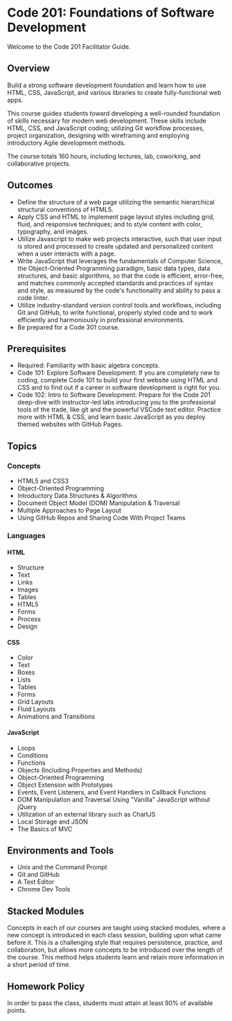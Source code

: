 # Code 201: Foundations of Software Development

Welcome to the Code 201 Facilitator Guide.

## Overview

Build a strong software development foundation and learn how to use
HTML, CSS, JavaScript, and various libraries to create fully-functional
web apps.

This course guides students toward developing a well-rounded foundation
of skills necessary for modern web development. These skills include
HTML, CSS, and JavaScript coding; utilizing Git workflow processes,
project organization, designing with wireframing and employing
introductory Agile development methods.

The course totals 160 hours, including lectures, lab, coworking, and
collaborative projects.

## Outcomes

-   Define the structure of a web page utilizing the semantic
    hierarchical structural conventions of HTML5.
-   Apply CSS and HTML to implement page layout styles including grid,
    fluid, and responsive techniques; and to style content with color,
    typography, and images.
-   Utilize Javascript to make web projects interactive, such that user
    input is stored and processed to create updated and personalized
    content when a user interacts with a page.
-   Write JavaScript that leverages the fundamentals of Computer
    Science, the Object-Oriented Programming paradigm, basic data types,
    data structures, and basic algorithms, so that the code is
    efficient, error-free, and matches commonly accepted standards and
    practices of syntax and style, as measured by the code's
    functionality and ability to pass a code linter.
-   Utilize industry-standard version control tools and workflows,
    including Git and GitHub, to write functional, properly styled code
    and to work efficiently and harmoniously in professional
    environments.
-   Be prepared for a Code 301 course.

## Prerequisites

-   Required: Familiarity with basic algebra concepts.
-   Code 101: Explore Software Development: If you are completely new to
    coding, complete Code 101 to build your first website using HTML and
    CSS and to find out if a career in software development is right for
    you.
-   Code 102: Intro to Software Development: Prepare for the Code 201
    deep-dive with instructor-led labs introducing you to the
    professional tools of the trade, like git and the powerful VSCode
    text editor. Practice more with HTML & CSS, and learn basic
    JavaScript as you deploy themed websites with GitHub Pages.

## Topics

### Concepts

-   HTML5 and CSS3
-   Object-Oriented Programming
-   Introductory Data Structures & Algorithms
-   Document Object Model (DOM) Manipulation & Traversal
-   Multiple Approaches to Page Layout
-   Using GitHub Repos and Sharing Code With Project Teams

### Languages

#### HTML

-   Structure
-   Text
-   Links
-   Images
-   Tables
-   HTML5
-   Forms
-   Process
-   Design

#### CSS

-   Color
-   Text
-   Boxes
-   Lists
-   Tables
-   Forms
-   Grid Layouts
-   Fluid Layouts
-   Animations and Transitions

#### JavaScript

-   Loops
-   Conditions
-   Functions
-   Objects (Including Properties and Methods)
-   Object-Oriented Programming
-   Object Extension with Prototypes
-   Events, Event Listeners, and Event Handlers in Callback Functions
-   DOM Manipulation and Traversal Using \"Vanilla\" JavaScript without
    jQuery
-   Utilization of an external library such as ChartJS
-   Local Storage and JSON
-   The Basics of MVC

## Environments and Tools

-   Unix and the Command Prompt
-   Git and GitHub
-   A Text Editor
-   Chrome Dev Tools

## Stacked Modules

Concepts in each of our courses are taught using stacked modules, where
a new concept is introduced in each class session, building upon what
came before it. This is a challenging style that requires persistence,
practice, and collaboration, but allows more concepts to be introduced
over the length of the course. This method helps students learn and
retain more information in a short period of time.

## Homework Policy

In order to pass the class, students must attain at least 90% of
available points.
